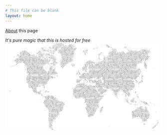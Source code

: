 ```yaml
---
# This file can be blank
layout: home
---
```

[About](https://github.com/waymandp/CalRBS/blob/master/about.md) this page

*It's pure magic that this is hosted for free*
<img src="images/map-demo.png" alt="hi" class="inline"/>

